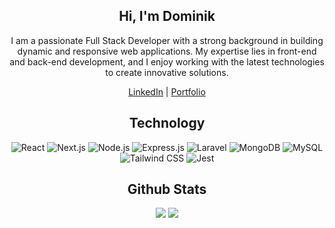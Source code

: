 <h2 align="center">Hi, I'm Dominik</h1>

<p align="center">
  I am a passionate Full Stack Developer with a strong background in building dynamic and responsive web applications. My expertise lies in front-end and back-end development, and I enjoy working with the latest technologies to create innovative solutions.
</p>
<p align="center">
  <a href="https://www.linkedin.com/in/dominikgorczyca" target="_blank">LinkedIn</a> |
  <a href="https://dominikgorczyca.github.io" target="_blank">Portfolio</a>
</p>

<h2 align="center">Technology</h2>

<p align="center">
   <img alt="React" src="https://img.shields.io/badge/react-%2320232a.svg?style=for-the-badge&logo=react&logoColor=%2361DAFB"/>
   <img alt="Next.js" src="https://img.shields.io/badge/next.js-%23000000.svg?style=for-the-badge&logo=nextdotjs&logoColor=white"/>
   <img alt="Node.js" src="https://img.shields.io/badge/node.js-%23339933.svg?style=for-the-badge&logo=nodedotjs&logoColor=white"/>
   <img alt="Express.js" src="https://img.shields.io/badge/express.js-%23404d59.svg?style=for-the-badge&logo=express&logoColor=%2361DAFB"/>
   <img alt="Laravel" src="https://img.shields.io/badge/laravel-%23FF2D20.svg?style=for-the-badge&logo=laravel&logoColor=white"/>
   <img alt="MongoDB" src="https://img.shields.io/badge/mongodb-%234ea94b.svg?style=for-the-badge&logo=mongodb&logoColor=white"/>
   <img alt="MySQL" src="https://img.shields.io/badge/mysql-%2300f.svg?style=for-the-badge&logo=mysql&logoColor=white&color=507E9C"/>
   <img alt="Tailwind CSS" src="https://img.shields.io/badge/tailwindcss-%2338B2AC.svg?style=for-the-badge&logo=tailwind-css&logoColor=white"/>
   <img alt="Jest" src="https://img.shields.io/badge/jest-%23C21325.svg?style=for-the-badge&logo=jest&logoColor=white"/>
</p>

<h2 align="center">Github Stats</h2>

<p align="center">
  <img src="https://github-readme-stats.vercel.app/api?username=dominikgorczyca&show_icons=true&theme=react&line_height=27">
  <img src="https://github-readme-stats.vercel.app/api/top-langs/?username=dominikgorczyca&langs_count=3&hide=ruby,dockerfile,shell,java,shaderlab,kotlin,hlsl&theme=react">
</p>
